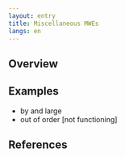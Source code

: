 ```yaml
---
layout: entry
title: Miscellaneous MWEs
langs: en
---
```


## Overview

## Examples

- by and large
- out of order [not functioning]

## References
